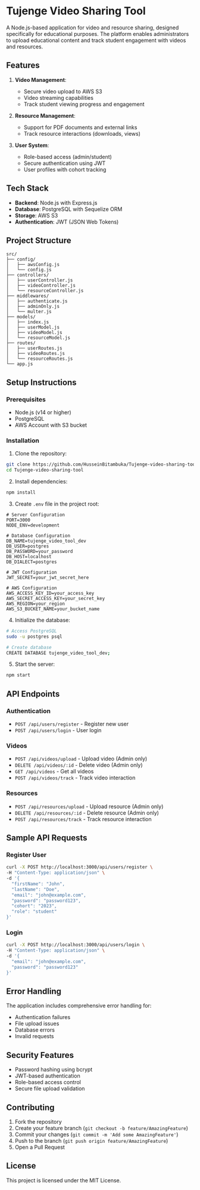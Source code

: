 # Tujenge Video Sharing Tool

A Node.js-based application for video and resource sharing, designed specifically for educational purposes. The platform enables administrators to upload educational content and track student engagement with videos and resources.

## Features

1. **Video Management**:

   - Secure video upload to AWS S3
   - Video streaming capabilities
   - Track student viewing progress and engagement

2. **Resource Management**:

   - Support for PDF documents and external links
   - Track resource interactions (downloads, views)

3. **User System**:
   - Role-based access (admin/student)
   - Secure authentication using JWT
   - User profiles with cohort tracking

## Tech Stack

- **Backend**: Node.js with Express.js
- **Database**: PostgreSQL with Sequelize ORM
- **Storage**: AWS S3
- **Authentication**: JWT (JSON Web Tokens)

## Project Structure

```
src/
├── config/
│   ├── awsConfig.js
│   └── config.js
├── controllers/
│   ├── userController.js
│   ├── videoController.js
│   └── resourceController.js
├── middlewares/
│   ├── authenticate.js
│   ├── adminOnly.js
│   └── multer.js
├── models/
│   ├── index.js
│   ├── userModel.js
│   ├── videoModel.js
│   └── resourceModel.js
├── routes/
│   ├── userRoutes.js
│   ├── videoRoutes.js
│   └── resourceRoutes.js
└── app.js
```

## Setup Instructions

### Prerequisites

- Node.js (v14 or higher)
- PostgreSQL
- AWS Account with S3 bucket

### Installation

1. Clone the repository:

```bash
git clone https://github.com/HusseinBitambuka/Tujenge-video-sharing-tool.git
cd Tujenge-video-sharing-tool
```

2. Install dependencies:

```bash
npm install
```

3. Create `.env` file in the project root:

```env
# Server Configuration
PORT=3000
NODE_ENV=development

# Database Configuration
DB_NAME=tujenge_video_tool_dev
DB_USER=postgres
DB_PASSWORD=your_password
DB_HOST=localhost
DB_DIALECT=postgres

# JWT Configuration
JWT_SECRET=your_jwt_secret_here

# AWS Configuration
AWS_ACCESS_KEY_ID=your_access_key
AWS_SECRET_ACCESS_KEY=your_secret_key
AWS_REGION=your_region
AWS_S3_BUCKET_NAME=your_bucket_name
```

4. Initialize the database:

```bash
# Access PostgreSQL
sudo -u postgres psql

# Create database
CREATE DATABASE tujenge_video_tool_dev;
```

5. Start the server:

```bash
npm start
```

## API Endpoints

### Authentication

- `POST /api/users/register` - Register new user
- `POST /api/users/login` - User login

### Videos

- `POST /api/videos/upload` - Upload video (Admin only)
- `DELETE /api/videos/:id` - Delete video (Admin only)
- `GET /api/videos` - Get all videos
- `POST /api/videos/track` - Track video interaction

### Resources

- `POST /api/resources/upload` - Upload resource (Admin only)
- `DELETE /api/resources/:id` - Delete resource (Admin only)
- `POST /api/resources/track` - Track resource interaction

## Sample API Requests

### Register User

```bash
curl -X POST http://localhost:3000/api/users/register \
-H "Content-Type: application/json" \
-d '{
  "firstName": "John",
  "lastName": "Doe",
  "email": "john@example.com",
  "password": "password123",
  "cohort": "2023",
  "role": "student"
}'
```

### Login

```bash
curl -X POST http://localhost:3000/api/users/login \
-H "Content-Type: application/json" \
-d '{
  "email": "john@example.com",
  "password": "password123"
}'
```

## Error Handling

The application includes comprehensive error handling for:

- Authentication failures
- File upload issues
- Database errors
- Invalid requests

## Security Features

- Password hashing using bcrypt
- JWT-based authentication
- Role-based access control
- Secure file upload validation

## Contributing

1. Fork the repository
2. Create your feature branch (`git checkout -b feature/AmazingFeature`)
3. Commit your changes (`git commit -m 'Add some AmazingFeature'`)
4. Push to the branch (`git push origin feature/AmazingFeature`)
5. Open a Pull Request

## License

This project is licensed under the MIT License.

